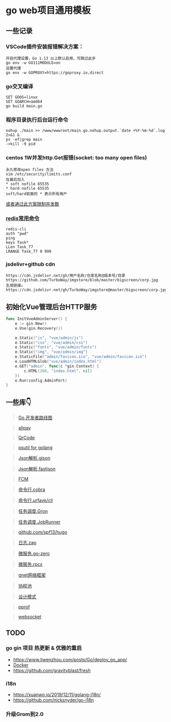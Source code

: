 # go web项目通用模板

## 一些记录

### VSCode插件安装报错解决方案：
```
开启代理设置，Go 1.13 以上默认启用，可跳过此步
go env -w GO111MODULE=on
设置代理
go env -w GOPROXY=https://goproxy.io,direct
```

### go交叉编译
```
SET GOOS=linux
SET GOARCH=amd64
go build main.go
```

### 程序目录执行后台运行命令
```
nohup ./main >> /www/wwwroot/main.go.nohup.output.`date +%Y-%m-%d`.log 2>&1 &
ps -ef|grep main
->kill -9 pid
```

### centos 1W并发http.Get报错(socket: too many open files)
```
永久修改open files 方法
vim /etc/security/limits.conf  
在最后加入  
* soft nofile 65535
* hard nofile 65535
soft/hard前面的 * 表示所有用户
```
[或者通过此方案限制并发数](pkg/gpool/docs/demo.md)


### [redis常用命令](https://www.runoob.com/redis/redis-tutorial.html)
```
redis-cli 
auth "pwd"
ping
keys Task*
LLen Task_77
LRANGE Task_77 0 999
```

### jsdelivr+github cdn
```
https://cdn.jsdelivr.net/gh/用户名称/仓库名称@版本号/目录  
https://github.com/TurboWay/imgstore/blob/master/bigscreen/corp.jpg  
生成链接↓  
https://cdn.jsdelivr.net/gh/TurboWay/imgstore@master/bigscreen/corp.jpg 
```

## 初始化Vue管理后台HTTP服务
```go
func InitVueAdminServer() {
	e := gin.New()
	e.Use(gin.Recovery())
    
	e.Static("js", "vue/admin/js")
	e.Static("css", "vue/admin/css")
	e.Static("fonts", "vue/admin/fonts")
	e.Static("img", "vue/admin/img")
	e.StaticFile("admin/favicon.ico", "vue/admin/favicon.ico")
	e.LoadHTMLGlob("vue/admin/index.html")
	e.GET("admin", func(c *gin.Context) {
		c.HTML(200, "index.html", nil)
	})
	e.Run(config.AdminPort)
}
```

## 一些库👇

> [Go 开发者路线图](https://github.com/Alikhll/golang-developer-roadmap/blob/master/i18n/zh-CN/ReadMe-zh-CN.md)

> [alipay](https://github.com/smartwalle/alipay)

> [QrCode](https://github.com/skip2/go-qrcode)

> [psutil for golang](https://github.com/shirou/gopsutil)

> [Json解析.gjson](https://github.com/tidwall/gjson)

> [Json解析.fastjson](https://github.com/valyala/fastjson)

> [FCM](https://github.com/maddevsio/fcm)

> [命令行.cobra](https://github.com/spf13/cobra)

> [命令行.urfave/cli](https://github.com/urfave/cli)

> [任务调度.Gron](https://github.com/roylee0704/gron)

> [任务调度.JobRunner](https://github.com/bamzi/jobrunner)

> [github.com/spf13/hugo](https://www.cnblogs.com/landv/p/11959097.html)

> [日志.zap](https://github.com/uber-go/zap)

> [微服务.go-zero](https://github.com/tal-tech/go-zero)

> [微服务.rpcx](https://github.com/smallnest/rpcx)

> [gnet网络框架](https://github.com/panjf2000/gnet)

> [协程池](https://github.com/panjf2000/ants)

> [设计模式](https://github.com/tanlinhua/golang-design-pattern)

> [pprof](https://github.com/gin-contrib/pprof)

> [websocket](github.com/gorilla/websocket)

## TODO

### go gin 项目 热更新 & 优雅的重启

- https://www.liwenzhou.com/posts/Go/deploy_go_app/
- [Docker](https://blog.csdn.net/u010214802/article/details/90674343)
- https://github.com/gravityblast/fresh

### i18n
- https://xuanwo.io/2019/12/11/golang-i18n/
- https://github.com/nicksnyder/go-i18n

### 升级Grom到2.0